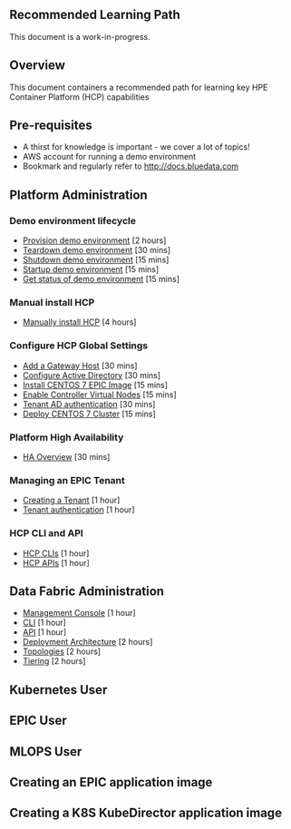 Recommended Learning Path
---
This document is a work-in-progress.

## Overview

This document containers a recommended path for learning key HPE Container Platform (HCP) capabilities

## Pre-requisites

- A thirst for knowledge is important - we cover a lot of topics!
- AWS account for running a demo environment
- Bookmark and regularly refer to http://docs.bluedata.com

## Platform Administration

### Demo environment lifecycle

- [Provision demo environment](./HCP_Administration/provision_demo_environment.md) [2 hours]
- [Teardown demo environment](./HCP_Administration/teardown_demo_environment.md) [30 mins]
- [Shutdown demo environment](./HCP_Administration/shutdown_demo_environment.md) [15 mins]
- [Startup demo environment](./HCP_Administration/startup_demo_environment.md) [15 mins]
- [Get status of demo environment](./HCP_Administration/shutdown_demo_environment.md) [15 mins]

### Manual install HCP

- [Manually install HCP](./HCP_Administration/manually_install_demo_environment.md) [4 hours]

### Configure HCP Global Settings

- [Add a Gateway Host](./HCP_Administration/add_a_gateway_host.md) [30 mins]
- [Configure Active Directory](./HCP_Administration/configure_active_directory.md) [30 mins]
- [Install CENTOS 7 EPIC Image](./HCP_Administration/install_centos_7_image.md) [15 mins]
- [Enable Controller Virtual Nodes](./HCP_Administration/enabled_controller_virtual_nodes.md) [15 mins]
- [Tenant AD authentication](./HCP_Administration/tenant_ad_authentication.md) [30 mins]
- [Deploy CENTOS 7 Cluster](./HCP_Administration/deploy_centos_7_cluster.md) [15 mins]

### Platform High Availability

- [HA Overview](./HCP_Administration/ha_overview.md) [30 mins]

### Managing an EPIC Tenant

- [Creating a Tenant](./HCP_Administration/creating_a_tenant.md) [1 hour]
- [Tenant authentication](./HCP_Administration/tenant_authentication.md) [1 hour]

### HCP CLI and API

- [HCP CLIs](./HCP_Administration/hcp_cli.md) [1 hour]
- [HCP APIs](./HCP_Administration/hcp_api.md) [1 hour]

## Data Fabric Administration

- [Management Console](./Data_Fabric_Administration/management_console.md) [1 hour]
- [CLI](./Data_Fabric_Administration/cli.md) [1 hour]
- [API](./Data_Fabric_Administration/cli.md) [1 hour]
- [Deployment Architecture](./Data_Fabric_Administration/deployment_architecture.md) [2 hours]
- [Topologies](./Data_Fabric_Administration/topologies.md) [2 hours]
- [Tiering](./Data_Fabric_Administration/tiering.md) [2 hours]

## Kubernetes User

## EPIC User

## MLOPS User

## Creating an EPIC application image

## Creating a K8S KubeDirector application image

